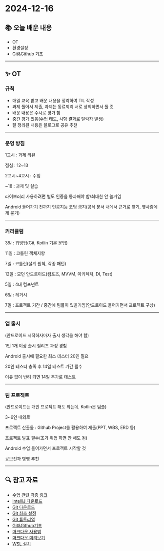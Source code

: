 # 2024-12-16

## 📚 오늘 배운 내용
- OT
- 환경설정
- Git&Github 기초

---

## ✨ OT
### 규칙

- 매일 교육 받고 배운 내용을 정리하여 TIL 작성
- 과제 풀어서 제출, 과제는 동료끼리 서로 상의하면서 풀 것
- 배운 내용은 수시로 평가 함
- 중간 평가 있음(수업 태도, 시험 결과로 탈락자 발생)
- 잘 정리된 내용은 블로그로 공유 추천

---

### 운영 방침

1교시 : 과제 리뷰

점심 : 12~13

2교시~4교시 : 수업

~18 : 과제 및 실습

라이브러리 사용하려면 별도 인증을 통과해야 함/최대한 안 쓸거임

Android 들어가기 전까지 인공지능 코딩 금지(공식 문서 내에서 근거로 찾기, 옆사람에게 묻기)

---

### 커리큘럼

3일 : 워밍업(Git, Kotlin 기본 문법)

11일 : 코틀린 객체지향

7일 : 코틀린(설계 원칙, 각종 패턴)

12일 : 모던 안드로이드(컴포즈, MVVM, 아키텍처, DI, Test)

5일 : 4대 컴포넌트

6일 : 레거시

7일 : 프로젝트 기간 / 중간에 팀플이 있을거임(안드로이드 들어가면서 프로젝트 구상)

---

### 앱 출시

(안드로이드 시작하자마자 출시 생각을 해야 함)

1인 1개 이상 출시 릴리즈 과정 경험

Android 출시에 필요한 최소 테스터 20인 필요

20인 테스터 충족 후 14일 테스트 기간 필수

이유 없이 반려 되면 14일 추가로 테스트

---

### 팀 프로젝트

(안드로이드는 개인 프로젝트 해도 되는데, Kotlin은 팀플)

3~6인 내외로

프로젝트 산출물 : Github Project를 활용하여 제출(PPT, WBS, ERD 등)

프로젝트 발표 필수(조기 취업 하면 안 해도 됨)

Android 수업 들어가면서 프로젝트 시작할 것

공모전과 병행 추천

---

## 🔍 참고 자료
- [수업 관련 각종 링크](https://docs.google.com/spreadsheets/d/1rp8D8_RqRMLOYnk1AZCe5h1CyNqYUd2M-FRjTdC0zBE/edit?usp=sharing)
- [IntelliJ 다운로드](https://www.jetbrains.com/idea/)
- [Git 다운로드](https://git-scm.com/)
- [Git 최초 설정](https://git-scm.com/book/ko/v2/%EC%8B%9C%EC%9E%91%ED%95%98%EA%B8%B0-Git-%EC%B5%9C%EC%B4%88-%EC%84%A4%EC%A0%95)
- [Git 튜토리얼](https://backlog.com/git-tutorial/ja/)
- [Git&Github기초](https://docs.google.com/presentation/d/16W8Jw5TXYWhBtyEAEhLGSkqA5FEAch2IVcKPkZ9lZBQ/edit)
- [마크다운 사용법](https://gist.github.com/ihoneymon/652be052a0727ad59601)
- [마크다운 미리보기](https://markdownlivepreview.com/)
- [WSL 설치](https://learn.microsoft.com/ko-kr/windows/wsl/install)